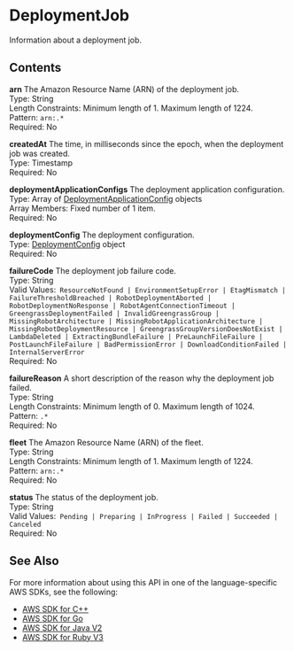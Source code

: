 # DeploymentJob<a name="API_DeploymentJob"></a>

Information about a deployment job\.

## Contents<a name="API_DeploymentJob_Contents"></a>

 **arn**   <a name="robomaker-Type-DeploymentJob-arn"></a>
The Amazon Resource Name \(ARN\) of the deployment job\.  
Type: String  
Length Constraints: Minimum length of 1\. Maximum length of 1224\.  
Pattern: `arn:.*`   
Required: No

 **createdAt**   <a name="robomaker-Type-DeploymentJob-createdAt"></a>
The time, in milliseconds since the epoch, when the deployment job was created\.  
Type: Timestamp  
Required: No

 **deploymentApplicationConfigs**   <a name="robomaker-Type-DeploymentJob-deploymentApplicationConfigs"></a>
The deployment application configuration\.  
Type: Array of [DeploymentApplicationConfig](API_DeploymentApplicationConfig.md) objects  
Array Members: Fixed number of 1 item\.  
Required: No

 **deploymentConfig**   <a name="robomaker-Type-DeploymentJob-deploymentConfig"></a>
The deployment configuration\.  
Type: [DeploymentConfig](API_DeploymentConfig.md) object  
Required: No

 **failureCode**   <a name="robomaker-Type-DeploymentJob-failureCode"></a>
The deployment job failure code\.  
Type: String  
Valid Values:` ResourceNotFound | EnvironmentSetupError | EtagMismatch | FailureThresholdBreached | RobotDeploymentAborted | RobotDeploymentNoResponse | RobotAgentConnectionTimeout | GreengrassDeploymentFailed | InvalidGreengrassGroup | MissingRobotArchitecture | MissingRobotApplicationArchitecture | MissingRobotDeploymentResource | GreengrassGroupVersionDoesNotExist | LambdaDeleted | ExtractingBundleFailure | PreLaunchFileFailure | PostLaunchFileFailure | BadPermissionError | DownloadConditionFailed | InternalServerError`   
Required: No

 **failureReason**   <a name="robomaker-Type-DeploymentJob-failureReason"></a>
A short description of the reason why the deployment job failed\.  
Type: String  
Length Constraints: Minimum length of 0\. Maximum length of 1024\.  
Pattern: `.*`   
Required: No

 **fleet**   <a name="robomaker-Type-DeploymentJob-fleet"></a>
The Amazon Resource Name \(ARN\) of the fleet\.  
Type: String  
Length Constraints: Minimum length of 1\. Maximum length of 1224\.  
Pattern: `arn:.*`   
Required: No

 **status**   <a name="robomaker-Type-DeploymentJob-status"></a>
The status of the deployment job\.  
Type: String  
Valid Values:` Pending | Preparing | InProgress | Failed | Succeeded | Canceled`   
Required: No

## See Also<a name="API_DeploymentJob_SeeAlso"></a>

For more information about using this API in one of the language\-specific AWS SDKs, see the following:
+  [AWS SDK for C\+\+](https://docs.aws.amazon.com/goto/SdkForCpp/robomaker-2018-06-29/DeploymentJob) 
+  [AWS SDK for Go](https://docs.aws.amazon.com/goto/SdkForGoV1/robomaker-2018-06-29/DeploymentJob) 
+  [AWS SDK for Java V2](https://docs.aws.amazon.com/goto/SdkForJavaV2/robomaker-2018-06-29/DeploymentJob) 
+  [AWS SDK for Ruby V3](https://docs.aws.amazon.com/goto/SdkForRubyV3/robomaker-2018-06-29/DeploymentJob) 